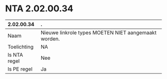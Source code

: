 # NTA 2.02.00.34

 2.02.00.34 | . 
 :--- | :--- 
 Naam | Nieuwe linkrole types MOETEN NIET aangemaakt worden. 
 Toelichting | NA 
 Is NTA regel | Nee 
 Is PE regel | Ja 
